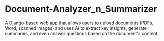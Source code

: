 # Document-Analyzer_n_Summarizer
A Django-based web app that allows users to upload documents (PDFs, Word, scanned images) and uses AI to extract key insights, generate summaries, and even answer questions based on the document's content.
